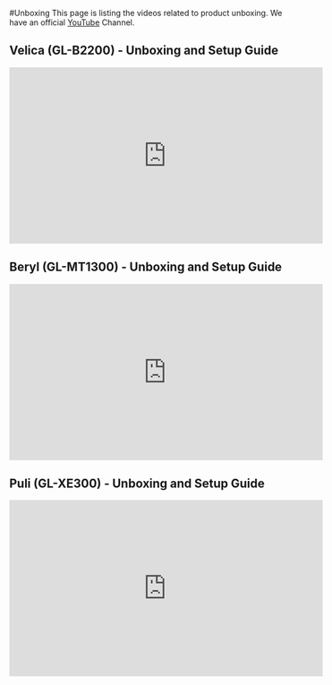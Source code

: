 #Unboxing
This page is listing the videos related to product unboxing. We have an official [YouTube](https://www.youtube.com/channel/UCBfNEzurltlIeFFCbUgHQyg?view_as=subscriber) Channel.

## Velica (GL-B2200) - Unboxing and Setup Guide
<iframe width="560" height="315" src="https://www.youtube.com/embed/e7cX69FzikA" frameborder="0" allow="autoplay; encrypted-media" allowfullscreen></iframe>

## Beryl (GL-MT1300) - Unboxing and Setup Guide
<iframe width="560" height="315" src="https://www.youtube.com/embed/rT9cs6l0vBc" frameborder="0" allow="autoplay; encrypted-media" allowfullscreen></iframe>

## Puli (GL-XE300) - Unboxing and Setup Guide
<iframe width="560" height="315" src="https://www.youtube.com/embed/rMixxOvlPRQ" frameborder="0" allow="autoplay; encrypted-media" allowfullscreen></iframe>